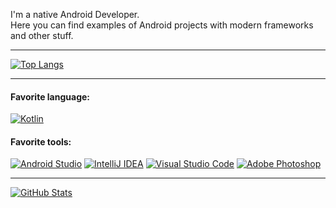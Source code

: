 I'm a native Android Developer. <br>
Here you can find examples of Android projects with modern frameworks and other stuff.

---

[![Top Langs](https://github-readme-stats.vercel.app/api/top-langs/?username=tminet&layout=compact&theme=github_dark)](#)

---

#### Favorite language:
[![Kotlin](https://img.shields.io/badge/kotlin-%230095D5.svg?style=for-the-badge&logo=kotlin&labelColor=121212&color=121212&logoColor=f7f7f7)](#)

#### Favorite tools:
[![Android Studio](https://img.shields.io/badge/Android%20Studio-3DDC84.svg?style=for-the-badge&logo=android-studio&labelColor=121212&color=121212&logoColor=f7f7f7)](#)
[![IntelliJ IDEA](https://img.shields.io/badge/IntelliJIDEA-000000.svg?style=for-the-badge&logo=intellij-idea&labelColor=121212&color=121212&logoColor=f7f7f7)](#)
[![Visual Studio Code](https://img.shields.io/badge/Visual%20Studio%20Code-0078d7.svg?style=for-the-badge&logo=visual-studio-code&labelColor=121212&color=121212&logoColor=f7f7f7)](#)
[![Adobe Photoshop](https://img.shields.io/badge/adobephotoshop-%2331A8FF.svg?style=for-the-badge&logo=adobe-photoshop&labelColor=121212&color=121212&logoColor=f7f7f7)](#)

---

[![GitHub Stats](https://github-readme-stats.vercel.app/api?username=tminet&include_all_commits=true&count_private=true&theme=github_dark)](#)
